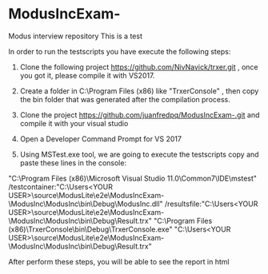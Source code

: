 # ModusIncExam-
Modus interview repository
This is a test

In order to run the testscripts you have execute the following steps:

1. Clone the following project https://github.com/NivNavick/trxer.git , once you got it, please compile it with VS2017. 
2. Create a folder in C:\Program Files (x86) like "TrxerConsole" , then copy the bin folder that was generated after the compilation process.

3. Clone the project https://github.com/juanfredpq/ModusIncExam-.git and compile it with your visual studio
4. Open a Developer Command Prompt for VS 2017
5. Using MSTest.exe tool, we are going to execute the testscripts copy and paste these lines in the console:

"C:\Program Files (x86)\Microsoft Visual Studio 11.0\Common7\IDE\mstest" /testcontainer:"C:\Users\<YOUR USER>\source\ModusLite\e2e\ModusIncExam-\ModusInc\ModusInc\bin\Debug\ModusInc.dll" /resultsfile:"C:\Users\<YOUR USER>\source\ModusLite\e2e\ModusIncExam-\ModusInc\ModusInc\bin\Debug\Result.trx"
"C:\Program Files (x86)\TrxerConsole\bin\Debug\TrxerConsole.exe"  "C:\Users\<YOUR USER>\source\ModusLite\e2e\ModusIncExam-\ModusInc\ModusInc\bin\Debug\Result.trx"

After perform these steps, you will be able to see the report in html
